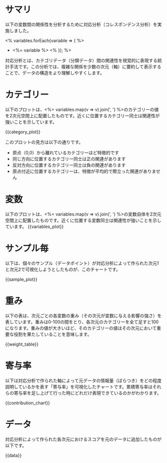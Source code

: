 # サマリ

以下の変数間の関係性を分析するために対応分析（コレスポンデンス分析）を実施しました。

<% variables.forEach(variable => { %>
* <%= variable %>
<% }); %>

対応分析とは、カテゴリデータ（分類データ）間の関連性を視覚的に表現する統計手法です。この分析では、複雑な関係を少数の次元（軸）に要約して表示することで、データの構造をより理解しやすくします。

# カテゴリー

以下のプロットは、<%= variables.map(v => v).join(', ') %>のカテゴリーの値を2次元空間上に配置したものです。近くに位置するカテゴリー同士は関連性が強いことを示しています。

{{category_plot}}

このプロットの見方は以下の通りです。

* 原点（0,0）から離れているカテゴリーほど特徴的です
* 同じ方向に位置するカテゴリー同士は正の関連があります
* 反対方向に位置するカテゴリー同士は負の関連があります
* 原点付近に位置するカテゴリーは、特徴が平均的で際立った関連がありません

# 変数

以下のプロットは、<%= variables.map(v => v).join(', ') %>の変数自体を2次元空間上に配置したものです。近くに位置する変数同士は関連性が強いことを示しています。
{{variables_plot}}

# サンプル毎

以下は、個々のサンプル（データポイント）が対応分析によって作られた次元1と次元2で可視化しようとしたものが、このチャートです。

{{sample_plot}}


# 重み

以下の表は、次元ごとの各変数の重み（その次元が変数に与える影響の強さ）を表しています。重みは0-100の間をとり、各次元のカテゴリーを全て足すと100になります。重みの値が大きいほど、そのカテゴリーの値はその次元において重要な役割を果たしていることを意味します。

{{weight_table}}


# 寄与率
以下は対応分析で作られた軸によって元データの情報量（ばらつき）をどの程度説明しているかを表す「寄与率」を可視化したチャートです。累積寄与率はそれらの寄与率を足し上げて行った時にどれだけ表現できているのかがわかります。

{{contribution_chart}}

# データ

対応分析によって作られた各次元におけるスコアを元のデータに追加したものが以下です。

{{data}}
